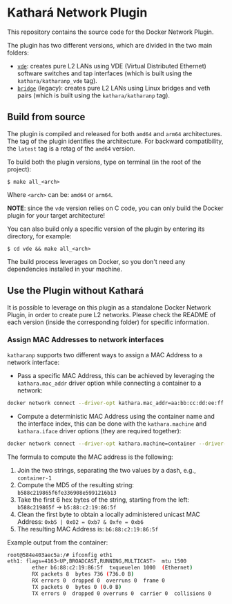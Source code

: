# Kathará Network Plugin

This repository contains the source code for the Docker Network Plugin.

The plugin has two different versions, which are divided in the two main folders:
- [`vde`](/vde/): creates pure L2 LANs using VDE (Virtual Distributed Ethernet) software switches and tap interfaces (which is built using the `kathara/katharanp_vde` tag).
- [`bridge`](/bridge/) (legacy): creates pure L2 LANs using Linux bridges and veth pairs (which is built using the `kathara/katharanp` tag).

## Build from source

The plugin is compiled and released for both `amd64` and `arm64` architectures. The tag of the plugin identifies the architecture. For backward compatibility, the `latest` tag is a retag of the `amd64` version.

To build both the plugin versions, type on terminal (in the root of the project):
```
$ make all_<arch>
```

Where `<arch>` can be: `amd64` or `arm64`.

**NOTE**: since the `vde` version relies on C code, you can only build the Docker plugin for your target architecture! 

You can also build only a specific version of the plugin by entering its directory, for example:
```
$ cd vde && make all_<arch>
```

The build process leverages on Docker, so you don't need any dependencies installed in your machine.

## Use the Plugin without Kathará

It is possible to leverage on this plugin as a standalone Docker Network Plugin, in order to create pure L2 networks. Please check the README of each version (inside the corresponding folder) for specific information.

### Assign MAC Addresses to network interfaces

`katharanp` supports two different ways to assign a MAC Address to a network interface:
- Pass a specific MAC Address, this can be achieved by leveraging the `kathara.mac_addr` driver option while connecting a container to a network:
```bash
docker network connect --driver-opt kathara.mac_addr=aa:bb:cc:dd:ee:ff l2net container
```
- Compute a deterministic MAC Address using the container name and the interface index, this can be done with the `kathara.machine` and `kathara.iface` driver options (they are required together):
```bash
docker network connect --driver-opt kathara.machine=container --driver-opt kathara.iface=1 l2net container
```

The formula to compute the MAC address is the following:
1. Join the two strings, separating the two values by a dash, e.g., `container-1`
2. Compute the MD5 of the resulting string: `b588c219865f6fe336908e5991216b13`
3. Take the first 6 hex bytes of the string, starting from the left: `b588c219865f` -> `b5:88:c2:19:86:5f`
4. Clean the first byte to obtain a locally administered unicast MAC Address: `0xb5 | 0x02 = 0xb7 & 0xfe = 0xb6`
5. The resulting MAC Address is: `b6:88:c2:19:86:5f`

Example output from the container:
```bash
root@584e403aec5a:/# ifconfig eth1
eth1: flags=4163<UP,BROADCAST,RUNNING,MULTICAST>  mtu 1500
        ether b6:88:c2:19:86:5f  txqueuelen 1000  (Ethernet)
        RX packets 8  bytes 736 (736.0 B)
        RX errors 0  dropped 0  overruns 0  frame 0
        TX packets 0  bytes 0 (0.0 B)
        TX errors 0  dropped 0 overruns 0  carrier 0  collisions 0
```
